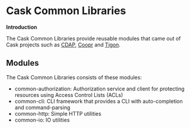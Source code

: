 # Cask Common Libraries

**Introduction**

The Cask Common Libraries provide reusable modules that came out of Cask projects such as
[CDAP](https://github.com/caskdata/cdap), [Coopr](https://github.com/caskdata/coopr) and [Tigon](https://github.com/caskdata/tigon).

## Modules

The Cask Common Libraries consists of these modules:
* common-authorization: Authorization service and client for protecting resources using Access Control Lists (ACLs)
* common-cli: CLI framework that provides a CLI with auto-completion and command-parsing
* common-http: Simple HTTP utilities
* common-io: IO utilities

